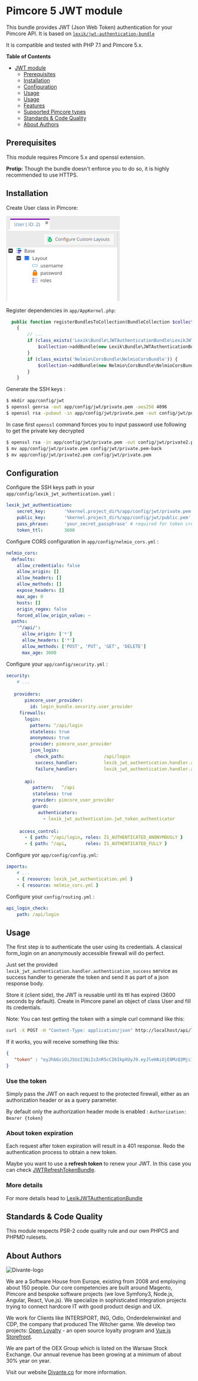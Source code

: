 # <a name="jwt-module"></a>Pimcore 5 JWT module

This bundle provides JWT (Json Web Token) authentication for your Pimcore API.
It is based on [`lexik/jwt-authentication-bundle`](https://packagist.org/packages/lexik/jwt-authentication-bundle)

It is compatible and tested with PHP 7.1 and Pimcore 5.x.

**Table of Contents**

- [JWT module](#jwt-module)
	- [Prerequisites](#prerequisites)
	- [Installation](#installation)
	- [Configuration](#configuration)
	- [Usage](#usage)
	- [Usage](#usage)
	- [Features](#features)
	- [Supported Pimcore types](#supported-types)
	- [Standards & Code Quality](#standards)
	- [About Authors](#authors)
	
## <a name="prerequisites"></a>Prerequisites	
This module requires Pimcore 5.x and openssl extension.

**Protip:** Though the bundle doesn't enforce you to do so, it is highly recommended to use HTTPS. 

## <a name="installation"></a>Installation
Create User class in Pimcore:

![Screenshot](doc/images/user-class.png)

Register dependencies in `app/AppKernel.php`:
```php
  public function registerBundlesToCollection(BundleCollection $collection)
    {
        // ...
        if (class_exists('Lexik\Bundle\JWTAuthenticationBundle\LexikJWTAuthenticationBundle')) {
            $collection->addBundle(new Lexik\Bundle\JWTAuthenticationBundle\LexikJWTAuthenticationBundle());
        }
        if (class_exists('Nelmio\CorsBundle\NelmioCorsBundle')) {
            $collection->addBundle(new Nelmio\CorsBundle\NelmioCorsBundle());
        }
    }
```

Generate the SSH keys :
``` bash
$ mkdir app/config/jwt
$ openssl genrsa -out app/config/jwt/private.pem -aes256 4096
$ openssl rsa -pubout -in app/config/jwt/private.pem -out config/jwt/public.pem
```

In case first ```openssl``` command forces you to input password use following to get the private key decrypted
``` bash
$ openssl rsa -in app/config/jwt/private.pem -out config/jwt/private2.pem
$ mv app/config/jwt/private.pem config/jwt/private.pem-back
$ mv app/config/jwt/private2.pem config/jwt/private.pem
```

## <a name="configuration"></a>Configuration
Configure the SSH keys path in your `app/config/lexik_jwt_authentication.yaml` :

``` yaml
lexik_jwt_authentication:
    secret_key:       '%kernel.project_dir%/app/config/jwt/private.pem' # required for token creation
    public_key:       '%kernel.project_dir%/app/config/jwt/public.pem'  # required for token verification
    pass_phrase:      'your_secret_passphrase' # required for token creation, usage of an environment variable is recommended
    token_ttl:        3600
```

Configure CORS configuration in `app/config/nelmio_cors.yml` :
``` yaml
nelmio_cors:
  defaults:
    allow_credentials: false
    allow_origin: []
    allow_headers: []
    allow_methods: []
    expose_headers: []
    max_age: 0
    hosts: []
    origin_regex: false
    forced_allow_origin_value: ~
  paths:
    '^/api/':
      allow_origin: ['*']
      allow_headers: ['*']
      allow_methods: ['POST', 'PUT', 'GET', 'DELETE']
      max_age: 3600
``` 


Configure your `app/config/security.yml` :

``` yaml
security:
    # ...
    
   providers:
       pimcore_user_provider:
         id: login_bundle.security.user_provider
     firewalls:
       login:
         pattern: ^/api/login
         stateless: true
         anonymous: true
         provider: pimcore_user_provider
         json_login:
           check_path:               /api/login
           success_handler:          lexik_jwt_authentication.handler.authentication_success
           failure_handler:          lexik_jwt_authentication.handler.authentication_failure
   
       api:
          pattern:   ^/api
          stateless: true
          provider: pimcore_user_provider
          guard:
            authenticators:
              - lexik_jwt_authentication.jwt_token_authenticator
   
     access_control:
       - { path: ^/api/login, roles: IS_AUTHENTICATED_ANONYMOUSLY }
       - { path: ^/api,       roles: IS_AUTHENTICATED_FULLY }
```
Configure yor `app/config/config.yml`:
``` yaml
imports:
    # ...
    - { resource: lexik_jwt_authentication.yml }
    - { resource: nelmio_cors.yml }
```
   
Configure your `config/routing.yml` :

``` yaml
api_login_check:
    path: /api/login
```


## <a name="usage"></a>Usage	
The first step is to authenticate the user using its credentials.
A classical form_login on an anonymously accessible firewall will do perfect.

Just set the provided `lexik_jwt_authentication.handler.authentication_success` service as success handler to
generate the token and send it as part of a json response body.

Store it (client side), the JWT is reusable until its ttl has expired (3600 seconds by default).
Create in Pimcore panel an object of class User and fill its credentials.
 
Note: You can test getting the token with a simple curl command like this:

```bash
curl -X POST -H "Content-Type: application/json" http://localhost/api/login -d '{"username":"admin","password":"test"}'
```

If it works, you will receive something like this:

```json
{
   "token" : "eyJhbGciOiJSUzI1NiIsInR5cCI6IkpXUyJ9.eyJleHAiOjE0MzQ3Mjc1MzYsInVzZXJuYW1lIjoia29ybGVvbiIsImlhdCI6IjE0MzQ2NDExMzYifQ.nh0L_wuJy6ZKIQWh6OrW5hdLkviTs1_bau2GqYdDCB0Yqy_RplkFghsuqMpsFls8zKEErdX5TYCOR7muX0aQvQxGQ4mpBkvMDhJ4-pE4ct2obeMTr_s4X8nC00rBYPofrOONUOR4utbzvbd4d2xT_tj4TdR_0tsr91Y7VskCRFnoXAnNT-qQb7ci7HIBTbutb9zVStOFejrb4aLbr7Fl4byeIEYgp2Gd7gY"
}
```

### Use the token

Simply pass the JWT on each request to the protected firewall, either as an authorization header
or as a query parameter. 

By default only the authorization header mode is enabled : `Authorization: Bearer {token}`

### About token expiration

Each request after token expiration will result in a 401 response.
Redo the authentication process to obtain a new token. 

Maybe you want to use a **refresh token** to renew your JWT. In this case you can check [JWTRefreshTokenBundle](https://github.com/gesdinet/JWTRefreshTokenBundle).

### More details

For more details head to [LexikJWTAuthenticationBundle](https://github.com/lexik/LexikJWTAuthenticationBundle/blob/master/Resources/doc/index.md)
 
## <a name="standards"></a>Standards & Code Quality
This module respects PSR-2 code quality rule and our own PHPCS and PHPMD rulesets.

## <a name="authors"></a>About Authors

![Divante-logo](http://divante.co/logo-HG.png "Divante")

We are a Software House from Europe, existing from 2008 and employing about 150 people. Our core competencies are built around Magento, Pimcore and bespoke software projects (we love Symfony3, Node.js, Angular, React, Vue.js). We specialize in sophisticated integration projects trying to connect hardcore IT with good product design and UX.

We work for Clients like INTERSPORT, ING, Odlo, Onderdelenwinkel and CDP, the company that produced The Witcher game. We develop two projects: [Open Loyalty](http://www.openloyalty.io/ "Open Loyalty") - an open source loyalty program and [Vue.js Storefront](https://github.com/DivanteLtd/vue-storefront "Vue.js Storefront").

We are part of the OEX Group which is listed on the Warsaw Stock Exchange. Our annual revenue has been growing at a minimum of about 30% year on year.

Visit our website [Divante.co](https://divante.co/ "Divante.co") for more information.